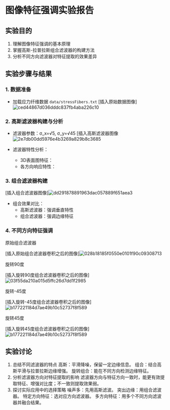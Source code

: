 # 图像特征强调实验报告

## 实验目的
1. 理解图像特征强调的基本原理
2. 掌握高斯-拉普拉斯组合滤波器的构建方法
3. 分析不同方向滤波器对特征提取的效果差异
## 实验步骤与结果
### 1. 数据准备
- 加载应力纤维数据 `data/stressFibers.txt`
[插入原始数据图像]![ced44867d036dddc837fb4aba226c10](https://github.com/user-attachments/assets/aa515e00-2a2e-487e-ac15-75fac4689bac)

 
### 2. 高斯滤波器构建与分析
- 滤波器参数：σ_x=√5, σ_y=√45
[插入高斯滤波器图像![2e7db00dd5976e4b3269a829b8c3685](https://github.com/user-attachments/assets/857543f1-a1af-402c-aec0-3ba56feba83f)


- 滤波器特性分析：
  - 3D表面图特征：
  - 各方向响应特性：
### 3. 组合滤波器构建
[插入组合滤波器图像]![dd291878891963dac057889f651aea3](https://github.com/user-attachments/assets/71e36b98-9fd5-45c1-8e27-74a6a62fe326)



- 组合效果对比：
  - 高斯滤波器：强调垂直特性
  - 组合滤波器：强调边缘特征

### 4. 不同方向特征强调 

原始组合滤波器

[插入原始组合滤波器卷积之后的图像]![028b18185f0550e0101f90c09308713](https://github.com/user-attachments/assets/ccdcdb38-9c45-48bb-83d2-64e3be626891)


旋转90度

[插入旋转90度组合滤波器卷积之后的图像]![03f55da210a015d5ffc26d7dd1f2985](https://github.com/user-attachments/assets/a3aa0551-eecf-4642-8bf7-fe6cbb5a7d9b)


旋转-45度

[插入旋转-45度组合滤波器卷积之后的图像]![b177221184d7ae49b10c52737f8f589](https://github.com/user-attachments/assets/47d8d377-2569-4058-9628-0410cb061b91)


旋转45度

[插入旋转45度组合滤波器卷积之后的图像]![b177221184d7ae49b10c52737f8f589](https://github.com/user-attachments/assets/6c2dabf2-b6e8-442b-8ce9-bb954697a796)


## 实验讨论
1. 总结不同滤波器的特点 高斯：平滑降噪，保留一定边缘信息。
组合：结合高斯平滑与拉普拉斯边缘增强。
旋转组合：能在不同方向检测边缘特征。
2. 分析滤波器方向对特征提取的影响  滤波器方向与特征方向一致时，能更有效提取特征、增强对比度；不一致则提取效果弱。
3. 探讨实际应用中的选择策略 噪声多：先用高斯滤波。
突出边缘：用组合滤波器。
特定方向特征：选对应方向滤波器。
多方向特征：用多个不同方向滤波器并融合结果。
